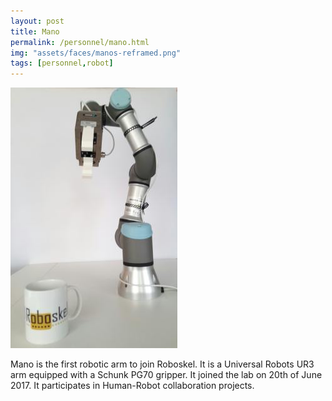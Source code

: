 ```yaml
---
layout: post
title: Mano
permalink: /personnel/mano.html
img: "assets/faces/manos-reframed.png"
tags: [personnel,robot]
---
```



![Inside post photo](/assets/faces/manos-resized.jpg)

Mano is the first robotic arm to join Roboskel. It is a Universal Robots UR3 arm equipped with a Schunk PG70 gripper. 
It joined the lab on 20th of June 2017. It participates in Human-Robot collaboration projects.
